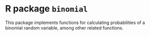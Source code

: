 # R package `binomial`

This package implements functions for calculating probabilities of a binomial random variable, among other related functions.
